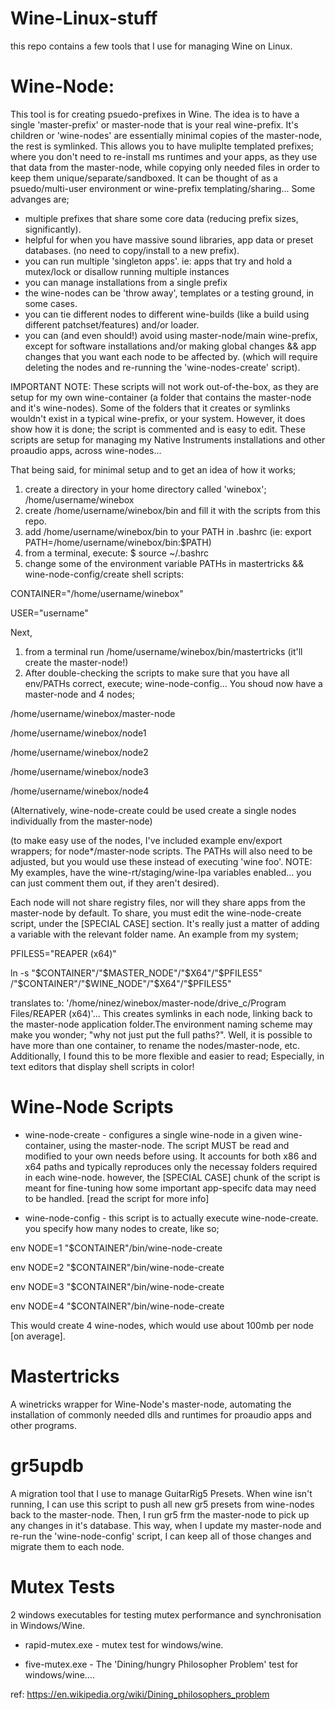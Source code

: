# Wine-Linux-stuff

this repo contains a few tools that I use for managing Wine on Linux.

# Wine-Node:

This tool is for creating psuedo-prefixes in Wine. The idea is to have a single 'master-prefix' or master-node that is your real wine-prefix. It's children or 'wine-nodes' are essentially minimal copies of the master-node, the rest is symlinked. This allows you to have muliplte templated prefixes; where you don't need to re-install ms runtimes and your apps, as they use that data from the master-node, while copying only needed files in order to keep them unique/separate/sandboxed. It can be thought of as a psuedo/multi-user environment or wine-prefix templating/sharing... Some advanges are; 

* multiple prefixes that share some core data (reducing prefix sizes, significantly).
* helpful for when you have massive sound libraries, app data or preset databases. (no need to copy/install to a new prefix).
* you can run multiple 'singleton apps'. ie: apps that try and hold a mutex/lock or disallow running multiple instances
* you can manage installations from a single prefix
* the wine-nodes can be 'throw away', templates or a testing ground, in some cases. 
* you can tie different nodes to different wine-builds (like a build using different patchset/features) and/or loader.
* you can (and even should!) avoid using master-node/main wine-prefix, except for software installations and/or making 
  global changes && app changes that you want each node to be affected by. (which will require deleting the nodes and re-running the 'wine-nodes-create' script).  

IMPORTANT NOTE: These scripts will not work out-of-the-box, as they are setup for my own wine-container (a folder that contains the master-node and it's wine-nodes).  Some of the folders that it creates or symlinks wouldn't exist in a typical wine-prefix, or your system. However, it does show how it is done; the script is commented and is easy to edit. These scripts are setup for managing my Native Instruments installations and other proaudio apps, across wine-nodes...

That being said, for minimal setup and to get an idea of how it works;

1. create a directory in your home directory called 'winebox'; /home/username/winebox
2. create /home/username/winebox/bin and fill it with the scripts from this repo.
3. add /home/username/winebox/bin to your PATH in .bashrc (ie: export PATH=/home/username/winebox/bin:$PATH)
4. from a terminal, execute: $ source ~/.bashrc
5. change some of the environment variable PATHs in mastertricks && wine-node-config/create shell scripts:

CONTAINER="/home/username/winebox"

USER="username"

Next,

1. from a terminal run /home/username/winebox/bin/mastertricks (it'll create the master-node!)
3. After double-checking the scripts to make sure that you have all env/PATHs correct,
   execute; wine-node-config... You shoud now have a master-node and 4 nodes;

/home/username/winebox/master-node

/home/username/winebox/node1

/home/username/winebox/node2

/home/username/winebox/node3

/home/username/winebox/node4

(Alternatively, wine-node-create could be used create a single nodes individually from the master-node)

(to make easy use of the nodes, I've included example env/export wrappers; for node*/master-node scripts. The PATHs will
also need to be adjusted, but you would use these instead of executing 'wine foo'. NOTE: My examples, have the wine-rt/staging/wine-lpa variables enabled... you can just comment them out, if they aren't desired).

Each node will not share registry files, nor will they share apps from the master-node by default. To share, you 
must edit the wine-node-create script, under the [SPECIAL CASE] section. It's really just a matter of adding a variable with the relevant folder name. An example from my system;

PFILES5="REAPER (x64)"

ln -s "$CONTAINER"/"$MASTER_NODE"/"$X64"/"$PFILES5" /"$CONTAINER"/"$WINE_NODE"/"$X64"/"$PFILES5"

translates to: '/home/ninez/winebox/master-node/drive_c/Program Files/REAPER (x64)'... This creates symlinks in each node, linking back to the master-node application folder.The environment naming scheme may make you wonder; "why not just put the full paths?". Well, it is possible to have more than one container, to rename the nodes/master-node, etc. Additionally, I found this to be more flexible and easier to read; Especially, in text editors that display shell scripts in color!

# Wine-Node Scripts

* wine-node-create - configures a single wine-node in a given wine-container, using the master-node. The script MUST be read
  and modified to your own needs before using. It accounts for both x86 and x64 paths and typically reproduces only the
  necessay folders required in each wine-node. however, the [SPECIAL CASE] chunk of the script is meant for fine-tuning how
  some important app-specifc data may need to be handled. [read the script for more info]

* wine-node-config - this script is to actually execute wine-node-create.  you specify how many nodes to create, like so;

env NODE=1 "$CONTAINER"/bin/wine-node-create

env NODE=2 "$CONTAINER"/bin/wine-node-create

env NODE=3 "$CONTAINER"/bin/wine-node-create

env NODE=4 "$CONTAINER"/bin/wine-node-create

This would create 4 wine-nodes, which would use about 100mb per node [on average].

# Mastertricks 

A winetricks wrapper for Wine-Node's master-node, automating the installation of commonly needed dlls and runtimes 
for proaudio apps and other programs. 

# gr5updb 

A migration tool that I use to manage GuitarRig5 Presets. When wine isn't running, I can use this script to push
all new gr5 presets from wine-nodes back to the master-node. Then, I run gr5 frm the master-node to pick up any changes in
it's database. This way, when I update my master-node and re-run the 'wine-node-config' script, I can keep all of those
changes and migrate them to each node.

# Mutex Tests

2 windows executables for testing mutex performance and synchronisation in Windows/Wine.

* rapid-mutex.exe - mutex test for windows/wine.

* five-mutex.exe - The 'Dining/hungry Philosopher Problem' test for windows/wine.... 

ref: https://en.wikipedia.org/wiki/Dining_philosophers_problem

